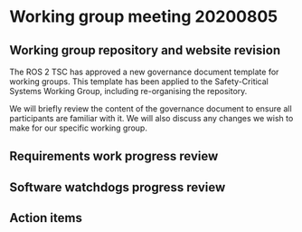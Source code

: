 # Working group meeting 20200805

## Working group repository and website revision

The ROS 2 TSC has approved a new governance document template for working groups.
This template has been applied to the Safety-Critical Systems Working Group, including re-organising the repository.

We will briefly review the content of the governance document to ensure all participants are familiar with it.
We will also discuss any changes we wish to make for our specific working group.

## Requirements work progress review

## Software watchdogs progress review


## Action items
